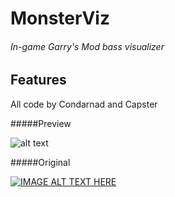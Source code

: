 MonsterViz
==========

###### In-game Garry's Mod bass visualizer


Features
----------
All code by Condarnad and Capster

#####Preview

![alt text](http://puu.sh/7fa0l.jpg "Ingame")

#####Original

[![IMAGE ALT TEXT HERE](http://img.youtube.com/vi/SQRIaztIf3E/0.jpg)](http://www.youtube.com/watch?v=SQRIaztIf3E)
